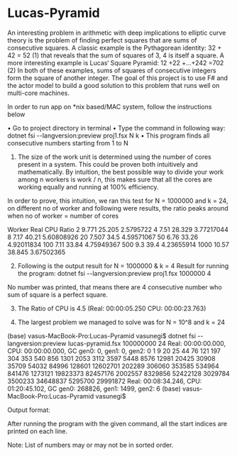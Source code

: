 # Lucas-Pyramid

An interesting problem in arithmetic with deep implications to elliptic curve theory is the problem of finding perfect squares that are sums of consecutive squares. A classic example is the Pythagorean identity: 
32 + 42 = 52 (1) 
that reveals that the sum of squares of 3, 4 is itself a square. A more interesting example is Lucas‘ Square Pyramid:
12 +22 +...+242 =702 (2)
In both of these examples, sums of squares of consecutive integers form the square of another integer. The goal of this project is to use F# and the actor model to build a good solution to this problem that runs well on multi-core machines.

In order to run app on *nix based/MAC system, follow the instructions below

•   Go to project directory in terminal
•   Type the command in following way: dotnet fsi --langversion:preview proj1.fsx N k
•    This program finds all consecutive numbers starting from 1 to N

1.  The size of the work unit is determined using the number of cores present in a system. This could be proven both intuitively and mathematically.
By intuition, the best possible way to divide your work among n workers is work / n, this makes sure that all the cores are working equally and running at 100% efficiency.

In order to prove, this intuition, we ran this test for N = 1000000 and k = 24, on different no of worker and following were results, the ratio peaks around when no of worker = number of cores

Worker  Real    CPU Ratio
2    9.771   25.205  2.5795722
4    7.51    28.329  3.77217044
8    7.17    40.21   5.60808926
20   7.507   34.5    4.59571067
50   6.76    33.26   4.92011834
100  7.11    33.84   4.75949367
500  9.3     39.4    4.23655914
1000 10.57   38.845  3.67502365



2.  Following is the output result for N = 1000000 & k = 4 Result for running the program: dotnet fsi --langversion:preview proj1.fsx 1000000 4

No number was printed, that means there are 4 consecutive number who sum of square is a perfect square.

3.  The Ratio of CPU is 4.5 (Real: 00:00:05.250 CPU: 00:00:23.763)

4.  The largest problem we managed to solve was for N = 10^8 and k = 24

(base) vasus-MacBook-Pro:Lucas-Pyramid vasunegi$  dotnet fsi --langversion:preview lucas-pyramid.fsx 100000000 24
Real: 00:00:00.000, CPU: 00:00:00.000, GC gen0: 0, gen1: 0, gen2: 0
1
9
20
25
44
76
121
197
304
353
540
856
1301
2053
3112
3597
5448
8576
12981
20425
30908
35709
54032
84996
128601
12602701
202289
306060
353585
534964
841476
1273121
19823373
82457176
2002557
8329856
52422128
3029784
3500233
34648837
5295700
29991872
Real: 00:08:34.246, CPU: 01:20:45.102, GC gen0: 268826, gen1: 1499, gen2: 6
(base) vasus-MacBook-Pro:Lucas-Pyramid vasunegi$

Output format:

After running the program with the given command, all the start indices are printed on each line.

Note: List of numbers may or may not be in sorted order.

